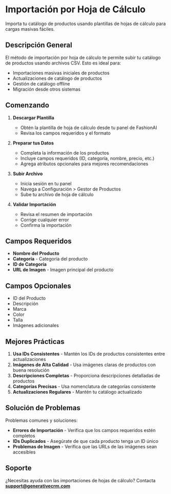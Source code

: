 # Importación por Hoja de Cálculo

Importa tu catálogo de productos usando plantillas de hojas de cálculo para cargas masivas fáciles.

## Descripción General

El método de importación por hoja de cálculo te permite subir tu catálogo de productos usando archivos CSV. Esto es ideal para:
- Importaciones masivas iniciales de productos
- Actualizaciones de catálogo de productos
- Gestión de catálogo offline
- Migración desde otros sistemas

## Comenzando

1. **Descargar Plantilla**
   - Obtén la plantilla de hoja de cálculo desde tu panel de FashionAI
   - Revisa los campos requeridos y el formato

2. **Preparar tus Datos**
   - Completa la información de los productos
   - Incluye campos requeridos (ID, categoría, nombre, precio, etc.)
   - Agrega atributos opcionales para mejores recomendaciones

3. **Subir Archivo**
   - Inicia sesión en tu panel
   - Navega a Configuración > Gestor de Productos
   - Sube tu archivo de hoja de cálculo

4. **Validar Importación**
   - Revisa el resumen de importación
   - Corrige cualquier error
   - Confirma la importación

## Campos Requeridos

- **Nombre del Producto**
- **Categoría** - Categoría del producto
- **ID de Categoría**
- **URL de Imagen** - Imagen principal del producto

## Campos Opcionales

- ID del Producto
- Descripción
- Marca
- Color
- Talla
- Imágenes adicionales

## Mejores Prácticas

1. **Usa IDs Consistentes** - Mantén los IDs de productos consistentes entre actualizaciones
2. **Imágenes de Alta Calidad** - Usa imágenes claras de productos con buena resolución
3. **Descripciones Completas** - Proporciona descripciones detalladas de productos
4. **Categorías Precisas** - Usa nomenclatura de categorías consistente
5. **Actualizaciones Regulares** - Mantén tu catálogo actualizado

## Solución de Problemas

Problemas comunes y soluciones:
- **Errores de Importación** - Verifica que los campos requeridos estén completos
- **IDs Duplicados** - Asegúrate de que cada producto tenga un ID único
- **Problemas de Imagen** - Verifica que las URLs de las imágenes sean accesibles

## Soporte

¿Necesitas ayuda con las importaciones de hojas de cálculo? Contacta **support@generativecrm.com**